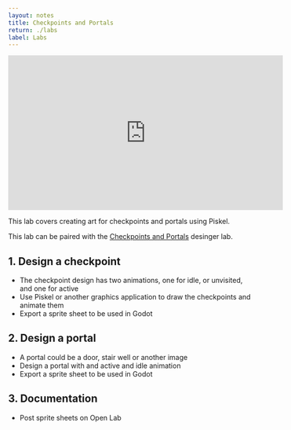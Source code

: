 ```yaml
---
layout: notes
title: Checkpoints and Portals
return: ./labs
label: Labs
---
```


<iframe width="560" height="315" src="https://www.youtube.com/embed/ByzvzZ_bS4U?rel=0" frameborder="0" allowfullscreen></iframe>


This lab covers creating art for checkpoints and portals using Piskel.

This lab can be paired with the [Checkpoints and Portals](./3-2_Checkpoints_and_Portals) desinger lab.

## 1. Design a checkpoint
- The checkpoint design has two animations, one for idle, or unvisited, and one for active
- Use Piskel or another graphics application to draw the checkpoints and animate them
- Export a sprite sheet to be used in Godot

## 2. Design a portal
- A portal could be a door, stair well or another image
- Design a portal with and active and idle animation
- Export a sprite sheet to be used in Godot

## 3. Documentation
- Post sprite sheets on Open Lab